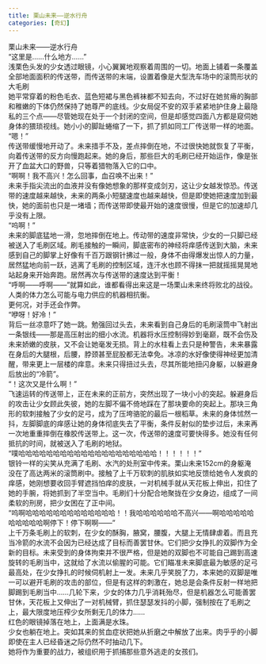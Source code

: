 ```yaml
---
title: 栗山未来——逆水行舟
categories: [奇幻]
---
```


栗山未来——逆水行舟<br>“这里是……什么地方……”<br>浅栗色头发的少女透过眼镜，小心翼翼地观察着周围的一切。地面上铺着一条覆盖全部地面面积的传送带，而传送带的末端，设置着像是大型洗车场中的滚筒形状的大毛刷<br>她平常穿着的粉色毛衣、蓝色短裙与黑色裤袜都不知去向，不过好在她贫瘠的胸部和稚嫩的下体仍然保持了她尊严的底线。少女局促不安的双手紧紧地护住身上最隐私的三个点——尽管她现在处于一个封闭的空间，但是却感觉四面八方都是窥伺她身体的猥琐视线。她小小的脚趾蜷缩了一下，抓了抓如同工厂传送带一样的地面。<br>“嗯！”<br>传送带缓慢地开动了。未来措手不及，差点摔倒在地，不过很快她就恢复了平衡，向着传送带的反方向慢跑起来。她的身后，那些巨大的毛刷已经开始运作，像是张开了血盆大口的野兽，只等着猎物落入它的口中。<br>“啊啊！我不高兴！怎么回事，血召唤不出来！”<br>未来手指尖流出的血液并没有像她想象的那样变成剑刃，这让少女越发惊恐。传送带的速度越来越快，未来的两条小短腿速度也越来越快，但是即使她把速度加到最快，她的面前也只是一堵墙；而传送带即使最开始的速度很慢，但是它的加速却几乎没有上限。<br>“呜啊！”<br>未来的脚底猛地一滑，忽地摔倒在地上。传动带的速度非常快，少女的一只脚已经被送入了毛刷区域。刷毛接触的一瞬间，脚底密布的神经将痒感传送到大脑，未来感到自己的脚掌上好像有千百万跟钢针拂过一般，身体不由得爆发出惊人的力量，居然猛地向前一跃，逃离了毛刷的控制区域，连汗水也顾不得抹一把就摇摇晃晃地站起身来开始奔跑。居然再次与传送带的速度达到平衡！<br>“呼啊——呼啊——”就算如此，谁都看得出来这是一场栗山未来终将败北的战役。人类的体力怎么可能与电力供应的机器相抗衡。<br>更何况，对手还会作弊。<br>“咿呀！好冷！”<br>背后一丝凉意吓了她一跳。勉强回过头去，未来看到自己身后的毛刷滚筒中飞射出一条银线——那是高压射出的细小水流。机器将水压控制得妙到毫巅，既不会伤及未来娇嫩的皮肤，又不会让她毫发无损。背上的水柱看上去只是种警告，未来暴露在身后的大腿根，后腰，脖颈甚至屁股都无法幸免。冰凉的水好像使得神经更加清醒，带来更上一层楼的痒意。未来只得扭过头去，尽其所能地扭闪身躯，以躲避身后放出的“冷箭”。<br>“！这次又是什么啊！”<br>飞速运转的传送带上，正在未来的正前方，突然出现了一块小小的突起。躲避身后的攻击让少女顾此失彼，她的左脚不偏不倚地踩在了那块要命的突起上。那块三角形的软刺接触了少女的足弓，成为了压垮骆驼的最后一根稻草。未来的身体怵然一抖，左脚脚底的痒感让她的身体彻底失去了平衡，条件反射似的垫步过后，未来再一次地重重摔倒在橡胶传送带上。这一次，传送带的速度可要快得多。她没有任何抵抗的时间，就被送入了毛刷的地狱。<br>“噗哈哈哈哈哈哈哈哈哈哈哈哈哈哈哈哈哈哈哈哈！！！！！！”<br>银铃一样的尖笑从充满了毛刷、水汽的处刑室中传来。栗山未来152cm的身躯淹没在了高达两米的滚筒刷中。接触了上千万软刺的肌肤如实地反馈给她令人发疯的痒感，她刚想要收回手臂遮挡怕痒的皮肤，一对机械手就从天花板上伸出，扣住了她的手腕，将她抓到了半空当中。毛刷们十分配合地聚拢在少女身边，组成了一间柔软的刑房，把少女困在了正中间。<br>“呜啊哈哈哈哈哈哈哈哈哈哈哈哈哈！！我哈哈哈哈哈哈不高兴——啊哈哈哈哈哈哈哈哈哈哈啊停下！停下啊啊——”<br>上千万条毛刷上的软刺，在少女的酥胸，腋窝，腰腹，大腿上无情肆虐着。而且充当冷箭的水流不会因为已经达成了目标而善罢甘休。它们把少女挣扎的双脚作为全新的目标。未来受到的身体拘束并不很严格，但是她的双脚也不可能自己踢到高速旋转的毛刷当中，这就给了水流以偷腥的可能。它们瞄准未来脚底最为敏感的足弓最高处，在少女挣扎的时候伺机射上一发。未来几乎笑脱了力，本来她的双脚是唯一可以避开毛刷的攻击的部位，但是有这样的刺激在，她总是会条件反射一样地把脚踢到毛刷当中……几轮下来，少女的体力几乎消耗殆尽，但是机器怎么可能善罢甘休，天花板上又伸出了一对机械臂，抓住瑟瑟发抖的小脚，强制按在了毛刷之上，最大限度地压榨少女所剩无几的体力……<br>红色的眼镜掉落在地上，上面满是水珠。<br>少女也躺在地上。突如其来的贫血症状把她从折磨之中解放了出来。肉乎乎的小脚即使在主人已经昏迷之际仍然不时抽动几下。<br>她将作为重要的战力，被组织用于抓捕那些意外逃走的女孩们。